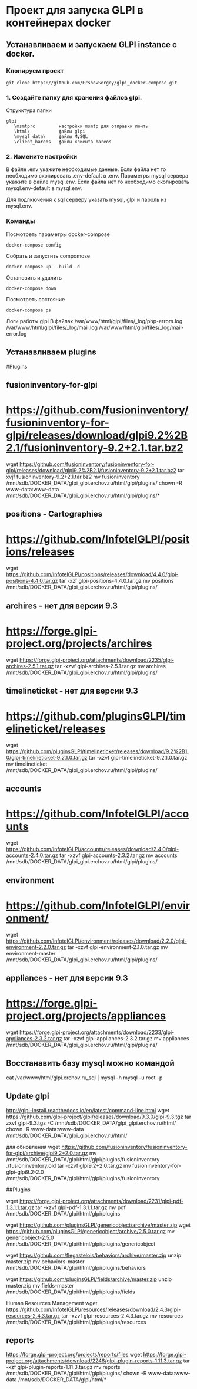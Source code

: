 # Проект для запуска GLPI в контейнерах docker

## Устанавливаем и запускаем GLPI instance с docker.
### Клонируем проект
```shell
git clone https://github.com/ErshovSergey/glpi_docker-compose.git
```

### 1. Создайте папку для хранения файлов glpi.
Струкктура папки
```shell
glpi
   \msmtprc         настройки msmtp для отправки почты
   \html\           файлы glpi
   \mysql_data\     файлы MySQL
   \client_bareos   файлы клиента bareos 
```

### 2. Измените настройки
В файле .env укажите необходимые данные. Если файла нет то необходимо скопировать .env-default в .env.
Параметры mysql сервера укажите в файле mysql.env. Если файла нет то необходимо скопировать mysql.env-default в mysql.env.

Для подлкючения к sql серверу указать mysql, glpi и пароль из mysql.env.

### Команды
Посмотреть параметры docker-compose
```shell
docker-compose config
```
Собрать и запустить compomose
```shell
docker-compose up --build -d
```
Остановить и удалить 
```shell
docker-compose down
```
Посмотреть состояние
```shell
docker-compose ps
```
Логи работы glpi
В файлах 
/var/www/html/glpi/files/_log/php-errors.log
/var/www/html/glpi/files/_log/mail.log
/var/www/html/glpi/files/_log/mail-error.log

## Устанавливаем plugins
#Plugins

## fusioninventory-for-glpi 
# 
# https://github.com/fusioninventory/fusioninventory-for-glpi/releases/download/glpi9.2%2B2.1/fusioninventory-9.2+2.1.tar.bz2
wget https://github.com/fusioninventory/fusioninventory-for-glpi/releases/download/glpi9.2%2B2.1/fusioninventory-9.2+2.1.tar.bz2
tar xvjf  fusioninventory-9.2+2.1.tar.bz2
mv fusioninventory /mnt/sdb/DOCKER_DATA/glpi_glpi.erchov.ru/html/glpi/plugins/
chown -R www-data:www-data /mnt/sdb/DOCKER_DATA/glpi_glpi.erchov.ru/html/glpi/plugins/*

## positions - Cartographies
# https://github.com/InfotelGLPI/positions/releases
wget https://github.com/InfotelGLPI/positions/releases/download/4.4.0/glpi-positions-4.4.0.tar.gz
tar -xzf glpi-positions-4.4.0.tar.gz
mv positions /mnt/sdb/DOCKER_DATA/glpi_glpi.erchov.ru/html/glpi/plugins/

## archires - нет для версии 9.3
# https://forge.glpi-project.org/projects/archires
wget https://forge.glpi-project.org/attachments/download/2235/glpi-archires-2.5.1.tar.gz
tar -xzvf glpi-archires-2.5.1.tar.gz
mv archires /mnt/sdb/DOCKER_DATA/glpi_glpi.erchov.ru/html/glpi/plugins/

## timelineticket - нет для версии 9.3
# https://github.com/pluginsGLPI/timelineticket/releases
wget https://github.com/pluginsGLPI/timelineticket/releases/download/9.2%2B1.0/glpi-timelineticket-9.2.1.0.tar.gz
tar -xzvf glpi-timelineticket-9.2.1.0.tar.gz
mv timelineticket /mnt/sdb/DOCKER_DATA/glpi_glpi.erchov.ru/html/glpi/plugins/

##  accounts
# https://github.com/InfotelGLPI/accounts
wget https://github.com/InfotelGLPI/accounts/releases/download/2.4.0/glpi-accounts-2.4.0.tar.gz
tar -xzvf glpi-accounts-2.3.2.tar.gz
mv accounts /mnt/sdb/DOCKER_DATA/glpi_glpi.erchov.ru/html/glpi/plugins/

## environment
# https://github.com/InfotelGLPI/environment/
wget https://github.com/InfotelGLPI/environment/releases/download/2.2.0/glpi-environment-2.2.0.tar.gz
tar -xzvf glpi-environment-2.1.0.tar.gz
mv environment-master /mnt/sdb/DOCKER_DATA/glpi_glpi.erchov.ru/html/glpi/plugins/
	
## appliances - нет для версии 9.3
# https://forge.glpi-project.org/projects/appliances
wget https://forge.glpi-project.org/attachments/download/2233/glpi-appliances-2.3.2.tar.gz
tar -xzvf glpi-appliances-2.3.2.tar.gz
mv appliances /mnt/sdb/DOCKER_DATA/glpi_glpi.erchov.ru/html/glpi/plugins/



## Восстанавить базу mysql можно командой
cat /var/www/html/glpi.erchov.ru_sql | mysql -h mysql -u root -p





## Update glpi
http://glpi-install.readthedocs.io/en/latest/command-line.html
wget https://github.com/glpi-project/glpi/releases/download/9.3.0/glpi-9.3.tgz
tar zxvf glpi-9.3.tgz -C /mnt/sdb/DOCKER_DATA/glpi_glpi.erchov.ru/html/
chown -R www-data:www-data /mnt/sdb/DOCKER_DATA/glpi_glpi.erchov.ru/html/







для обновления
wget https://github.com/fusioninventory/fusioninventory-for-glpi/archive/glpi9.2+2.0.tar.gz
mv /mnt/sdb/DOCKER_DATA/glpi/html/glpi/plugins/fusioninventory ./fusioninventory.old
tar -xzvf glpi9.2+2.0.tar.gz
mv fusioninventory-for-glpi-glpi9.2-2.0 /mnt/sdb/DOCKER_DATA/glpi/html/glpi/plugins/fusioninventory

##Plugins


wget https://forge.glpi-project.org/attachments/download/2231/glpi-pdf-1.3.1.1.tar.gz
tar -xzvf glpi-pdf-1.3.1.1.tar.gz
mv pdf /mnt/sdb/DOCKER_DATA/glpi/html/glpi/plugins


wget https://github.com/pluginsGLPI/genericobject/archive/master.zip
wget https://github.com/pluginsGLPI/genericobject/archive/2.5.0.tar.gz
mv genericobject-2.5.0 /mnt/sdb/DOCKER_DATA/glpi/html/glpi/plugins/genericobject

wget https://github.com/flegastelois/behaviors/archive/master.zip
unzip master.zip
mv behaviors-master /mnt/sdb/DOCKER_DATA/glpi/html/glpi/plugins/behaviors

wget https://github.com/pluginsGLPI/fields/archive/master.zip
unzip master.zip
mv fields-master /mnt/sdb/DOCKER_DATA/glpi/html/glpi/plugins/fields



Human Resources Management
wget https://github.com/InfotelGLPI/resources/releases/download/2.4.3/glpi-resources-2.4.3.tar.gz
tar -xzvf glpi-resources-2.4.3.tar.gz
mv resources /mnt/sdb/DOCKER_DATA/glpi/html/glpi/plugins/resources

## reports
https://forge.glpi-project.org/projects/reports/files
wget https://forge.glpi-project.org/attachments/download/2246/glpi-plugin-reports-1.11.3.tar.gz
tar -xzf glpi-plugin-reports-1.11.3.tar.gz
mv reports /mnt/sdb/DOCKER_DATA/glpi/html/glpi/plugins/
chown -R www-data:www-data /mnt/sdb/DOCKER_DATA/glpi/html/*


